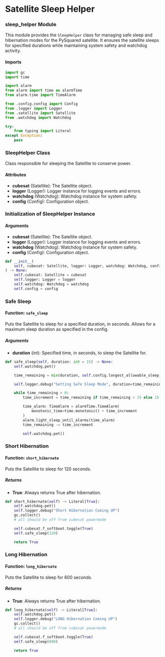 # Satellite Sleep Helper

### sleep_helper Module
This module provides the `SleepHelper` class for managing safe sleep and hibernation modes for the PySquared satellite. It ensures the satellite sleeps for specified durations while maintaining system safety and watchdog activity.

#### Imports
```py title="sleep_helper.py"
import gc
import time

import alarm
from alarm import time as alarmTime
from alarm.time import TimeAlarm

from .config.config import Config
from .logger import Logger
from .satellite import Satellite
from .watchdog import Watchdog

try:
    from typing import Literal
except Exception:
    pass
```

### SleepHelper Class
Class responsible for sleeping the Satellite to conserve power.

#### Attributes
- **cubesat** (Satellite): The Satellite object.
- **logger** (Logger): Logger instance for logging events and errors.
- **watchdog** (Watchdog): Watchdog instance for system safety.
- **config** (Config): Configuration object.

### Initialization of SleepHelper Instance

#### Arguments
- **cubesat** (Satellite): The Satellite object.
- **logger** (Logger): Logger instance for logging events and errors.
- **watchdog** (Watchdog): Watchdog instance for system safety.
- **config** (Config): Configuration object.

```py title="sleep_helper.py"
def __init__(
    self, cubesat: Satellite, logger: Logger, watchdog: Watchdog, config: Config
) -> None:
    self.cubesat: Satellite = cubesat
    self.logger: Logger = logger
    self.watchdog: Watchdog = watchdog
    self.config = config
```

### Safe Sleep

#### Function: `safe_sleep`
Puts the Satellite to sleep for a specified duration, in seconds. Allows for a maximum sleep duration as specified in the config.

##### Arguments
- **duration** (int): Specified time, in seconds, to sleep the Satellite for.

```py title="sleep_helper.py"
def safe_sleep(self, duration: int = 15) -> None:
    self.watchdog.pet()

    time_remaining = min(duration, self.config.longest_allowable_sleep_time)

    self.logger.debug("Setting Safe Sleep Mode", duration=time_remaining)

    while time_remaining > 0:
        time_increment = time_remaining if time_remaining < 15 else 15

        time_alarm: TimeAlarm = alarmTime.TimeAlarm(
            monotonic_time=time.monotonic() + time_increment
        )
        alarm.light_sleep_until_alarms(time_alarm)
        time_remaining -= time_increment

        self.watchdog.pet()
```

### Short Hibernation

#### Function: `short_hibernate`
Puts the Satellite to sleep for 120 seconds.

##### Returns
- **True**: Always returns True after hibernation.

```py title="sleep_helper.py"
def short_hibernate(self) -> Literal[True]:
    self.watchdog.pet()
    self.logger.debug("Short Hibernation Coming UP")
    gc.collect()
    # all should be off from cubesat powermode

    self.cubesat.f_softboot.toggle(True)
    self.safe_sleep(120)

    return True
```

### Long Hibernation

#### Function: `long_hibernate`
Puts the Satellite to sleep for 600 seconds.

##### Returns
- **True**: Always returns True after hibernation.

```py title="sleep_helper.py"
def long_hibernate(self) -> Literal[True]:
    self.watchdog.pet()
    self.logger.debug("LONG Hibernation Coming UP")
    gc.collect()
    # all should be off from cubesat powermode

    self.cubesat.f_softboot.toggle(True)
    self.safe_sleep(600)

    return True
```
